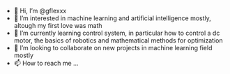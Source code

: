 - 👋 Hi, I’m @gflexxx
- 👀 I’m interested in machine learning and artificial intelligence mostly, altough my first love was math
- 🌱 I’m currently learning control system, in particular how to control a dc motor, the basics of robotics and mathematical methods for optimization 
- 💞️ I’m looking to collaborate on new projects in machine learning field mostly 
- 📫 How to reach me ...

<!---
gflexxx/gflexxx is a ✨ special ✨ repository because its `README.md` (this file) appears on your GitHub profile.
You can click the Preview link to take a look at your changes.
--->
